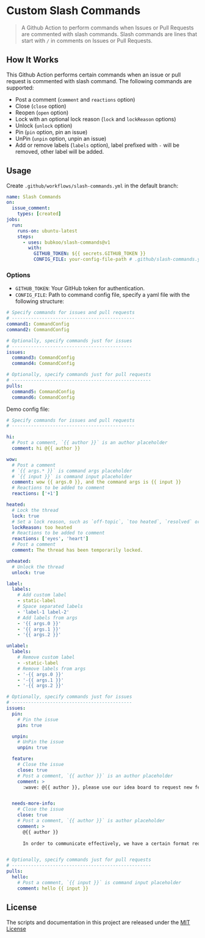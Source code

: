 # Custom Slash Commands

> A Github Action to perform commands when Issues or Pull Requests are commented with slash commands. Slash commands are lines that start with `/` in comments on Issues or Pull Requests.

## How It Works

This Github Action performs certain commands when an issue or pull request is commented with slash command. The following commands are supported:

- Post a comment (`comment` and `reactions` option)
- Close (`close` option)
- Reopen (`open` option)
- Lock with an optional lock reason (`lock` and `lockReason` options)
- Unlock (`unlock` option)
- Pin (`pin` option, pin an issue)
- UnPin (`unpin` option, unpin an issue)
- Add or remove labels (`labels` option), label prefixed with `-` will be removed, other label will be added.

## Usage

Create `.github/workflows/slash-commands.yml` in the default branch:

```yaml
name: Slash Commands
on:
  issue_comment:
    types: [created]
jobs:
  run:
    runs-on: ubuntu-latest
    steps:
      - uses: bubkoo/slash-commands@v1
        with:
          GITHUB_TOKEN: ${{ secrets.GITHUB_TOKEN }}
          CONFIG_FILE: your-config-file-path # .github/slash-commands.yml
```

### Options

- `GITHUB_TOKEN`: Your GitHub token for authentication.
- `CONFIG_FILE`: Path to command config file, specify a yaml file with the following structure:

```yml
# Specify commands for issues and pull requests
# ---------------------------------------------
command1: CommandConfig
command2: CommandConfig

# Optionally, specify commands just for issues
# --------------------------------------------
issues:
  command3: CommandConfig
  command4: CommandConfig

# Optionally, specify commands just for pull requests
# ---------------------------------------------------
pulls:
  command5: CommandConfig
  command6: CommandConfig
```

Demo config file:

```yml
# Specify commands for issues and pull requests
# ---------------------------------------------

hi:
  # Post a comment, `{{ author }}` is an author placeholder
  comment: hi @{{ author }}

wow:
  # Post a comment
  # `{{ args.* }}` is command args placeholder
  # `{{ input }}` is command input placeholder
  comment: wow {{ args.0 }}, and the command args is {{ input }}
  # Reactions to be added to comment
  reactions: ['+1']

heated:
  # Lock the thread
  lock: true
  # Set a lock reason, such as `off-topic`, `too heated`, `resolved` or `spam`
  lockReason: too heated
  # Reactions to be added to comment
  reactions: ['eyes', 'heart']
  # Post a comment
  comment: The thread has been temporarily locked.

unheated:
  # Unlock the thread
  unlock: true

label:
  labels:
    # Add custom label
    - static-label
    # Space separated labels
    - 'label-1 label-2'
    # Add labels from args
    - '{{ args.0 }}'
    - '{{ args.1 }}'
    - '{{ args.2 }}'

unlabel:
  labels:
    # Remove custom label
    - -static-label
    # Remove labels from args
    - '-{{ args.0 }}'
    - '-{{ args.1 }}'
    - '-{{ args.2 }}'

# Optionally, specify commands just for issues
# --------------------------------------------
issues:
  pin:
    # Pin the issue
    pin: true

  unpin:
    # UnPin the issue
    unpin: true

  feature:
    # Close the issue
    close: true
    # Post a comment, `{{ author }}` is an author placeholder
    comment: >
      :wave: @{{ author }}, please use our idea board to request new features.


  needs-more-info:
    # Close the issue
    close: true
    # Post a comment, `{{ author }}` is author placeholder
    comment: >
      @{{ author }}
      
      In order to communicate effectively, we have a certain format requirement for the issue, your issue is automatically closed because there is no recurring step or reproducible warehouse, and will be REOPEN after the offer.


# Optionally, specify commands just for pull requests
# ---------------------------------------------------
pulls:
  hello:
    # Post a comment, `{{ input }}` is command input placeholder
    comment: hello {{ input }}
```

## License

The scripts and documentation in this project are released under the [MIT License](LICENSE)
